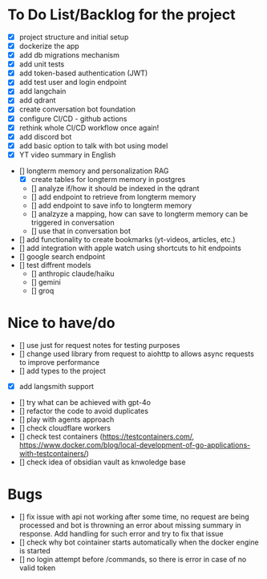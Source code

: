 # To Do List/Backlog for the project
- [x] project structure and initial setup
- [x] dockerize the app
- [x] add db migrations mechanism
- [x] add unit tests
- [x] add token-based authentication (JWT)
- [x] add test user and login endpoint
- [x] add langchain
- [x] add qdrant
- [x] create conversation bot foundation
- [x] configure CI/CD - github actions
- [x] rethink whole CI/CD workflow once again!
- [x] add discord bot
- [x] add basic option to talk with bot using model
- [x] YT video summary in English
- [] longterm memory and personalization RAG
    - [x] create tables for longterm memory in postgres
    - [] analyze if/how it should be indexed in the qdrant
    - [] add endpoint to retrieve from longterm memory
    - [] add endpoint to save info to longterm memory
    - [] analzyze a mapping, how can save to longterm memory can be triggered in conversation
    - [] use that in conversation bot
- [] add functionality to create bookmarks (yt-videos, articles, etc.)
- [] add integration with apple watch using shortcuts to hit endpoints
- [] google search endpoint
- [] test diffrent models
    - [] anthropic claude/haiku
    - [] gemini
    - [] groq

# Nice to have/do
- [] use just for request notes for testing purposes
- [] change used library from request to aiohttp to allows async requests to improve performance
- [] add types to the project
- [x] add langsmith support
- [] try what can be achieved with gpt-4o
- [] refactor the code to avoid duplicates
- [] play with agents approach
- [] check cloudflare workers
- [] check test containers (https://testcontainers.com/, https://www.docker.com/blog/local-development-of-go-applications-with-testcontainers/)
- [] check idea of obsidian vault as knwoledge base

# Bugs
- [] fix issue with api not working after some time, no request are being processed and bot is throwning an error about missing summary in response. Add handling for such error and try to fix that issue
- [] check why bot cointainer starts automatically when the docker engine is started
- [] no login attempt before /commands, so there is error in case of no valid token
